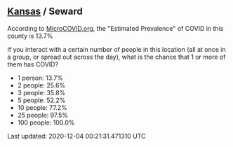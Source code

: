 
## [Kansas](/united-states/kansas) / Seward

According to [MicroCOVID.org](http://microcovid.org),
the "Estimated Prevalence" of COVID in this county is 13.7%

If you interact with a certain number of people in this location
(all at once in a group, or spread out across the day), what is the chance that
1 or more of them has COVID?

- 1 person: 13.7%
- 2 people: 25.6%
- 3 people: 35.8%
- 5 people: 52.2%
- 10 people: 77.2%
- 25 people: 97.5%
- 100 people: 100.0%

Last updated: 2020-12-04 00:21:31.471310 UTC
